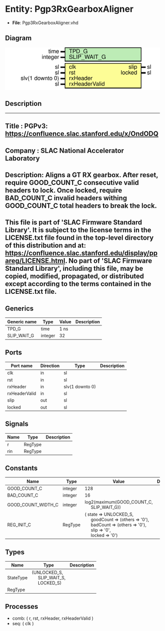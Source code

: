 # Entity: Pgp3RxGearboxAligner

- **File**: Pgp3RxGearboxAligner.vhd
## Diagram

![Diagram](Pgp3RxGearboxAligner.svg "Diagram")
## Description

-----------------------------------------------------------------------------
 Title      : PGPv3: https://confluence.slac.stanford.edu/x/OndODQ
-----------------------------------------------------------------------------
 Company    : SLAC National Accelerator Laboratory
-----------------------------------------------------------------------------
 Description: Aligns a GT RX gearbox.
 After reset, require GOOD_COUNT_C consecutive valid headers to lock.
 Once locked, require BAD_COUNT_C invalid headers withing GOOD_COUNT_C
 total headers to break the lock.
-----------------------------------------------------------------------------
 This file is part of 'SLAC Firmware Standard Library'.
 It is subject to the license terms in the LICENSE.txt file found in the
 top-level directory of this distribution and at:
    https://confluence.slac.stanford.edu/display/ppareg/LICENSE.html.
 No part of 'SLAC Firmware Standard Library', including this file,
 may be copied, modified, propagated, or distributed except according to
 the terms contained in the LICENSE.txt file.
-----------------------------------------------------------------------------
## Generics

| Generic name | Type    | Value | Description |
| ------------ | ------- | ----- | ----------- |
| TPD_G        | time    | 1 ns  |             |
| SLIP_WAIT_G  | integer | 32    |             |
## Ports

| Port name     | Direction | Type            | Description |
| ------------- | --------- | --------------- | ----------- |
| clk           | in        | sl              |             |
| rst           | in        | sl              |             |
| rxHeader      | in        | slv(1 downto 0) |             |
| rxHeaderValid | in        | sl              |             |
| slip          | out       | sl              |             |
| locked        | out       | sl              |             |
## Signals

| Name | Type    | Description |
| ---- | ------- | ----------- |
| r    | RegType |             |
| rin  | RegType |             |
## Constants

| Name               | Type    | Value                                                                                                                                                                                                                                                                                                     | Description |
| ------------------ | ------- | --------------------------------------------------------------------------------------------------------------------------------------------------------------------------------------------------------------------------------------------------------------------------------------------------------- | ----------- |
| GOOD_COUNT_C       | integer |  128                                                                                                                                                                                                                                                                                                      |             |
| BAD_COUNT_C        | integer |  16                                                                                                                                                                                                                                                                                                       |             |
| GOOD_COUNT_WIDTH_C | integer |  log2(maximum(GOOD_COUNT_C,<br><span style="padding-left:20px"> SLIP_WAIT_G))                                                                                                                                                                                                                             |             |
| REG_INIT_C         | RegType |  (       state     => UNLOCKED_S,<br><span style="padding-left:20px">       goodCount => (others => '0'),<br><span style="padding-left:20px">       badCount  => (others => '0'),<br><span style="padding-left:20px">       slip      => '0',<br><span style="padding-left:20px">       locked    => '0') |             |
## Types

| Name      | Type                                                                                                         | Description |
| --------- | ------------------------------------------------------------------------------------------------------------ | ----------- |
| StateType | (UNLOCKED_S,<br><span style="padding-left:20px"> SLIP_WAIT_S,<br><span style="padding-left:20px"> LOCKED_S)  |             |
| RegType   |                                                                                                              |             |
## Processes
- comb: ( r, rst, rxHeader, rxHeaderValid )
- seq: ( clk )
